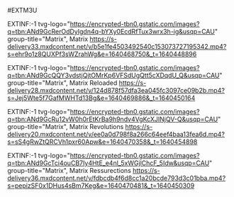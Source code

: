 #EXTM3U

EXTINF:-1 tvg-logo="https://encrypted-tbn0.gstatic.com/images?q=tbn:ANd9GcRerOdDyIgdn4q-bYXy0EcdRfTux3wrx3h-ig&usqp=CAU" group-title="Matrix", Matrix
https://s-delivery33.mxdcontent.net/v/b5e1fe4503492540c153073727195342.mp4?s=ehr9o1z8QUXPf3sWZrahWg&e=1640468750&_t=1640448896

EXTINF:-1 tvg-logo="https://encrypted-tbn0.gstatic.com/images?q=tbn:ANd9GcQQY3vdstjQjtOMrKp6VFSdUgQtt5cXDqdU_Q&usqp=CAU" group-title="Matrix", Matrix Reloaded
https://s-delivery28.mxdcontent.net/v/124d878f57dfa3ea045fc3097ce09b2b.mp4?s=Jej5Wte5f7GafMWHTd13Bg&e=1640469886&_t=1640450164

EXTINF:-1 tvg-logo="https://encrypted-tbn0.gstatic.com/images?q=tbn:ANd9GcRu12vW0h0rEtKrBa9h9ndv4VgKcXJINjQV-Q&usqp=CAU" group-title="Matrix", Matrix Revolutions
https://s-delivery20.mxdcontent.net/v/ee0a0d798f8a266c64eef4baa13fea6d.mp4?s=sS4gRwZtQRCVh1pxr60Apw&e=1640470358&_t=1640454898

EXTINF:-1 tvg-logo="https://encrypted-tbn0.gstatic.com/images?q=tbn:ANd9GcTci4ouCB7Iy4HtE_e4nl_5xWGjlChcF_5Idw&usqp=CAU" group-title="Matrix", Matrix Ressurections
https://s-delivery36.mxdcontent.net/v/fdbcdb4f6d8cc1a20bcde793d3c01bba.mp4?s=pepizSF0x1DHus4sBm7Keg&e=1640470481&_t=1640450309
